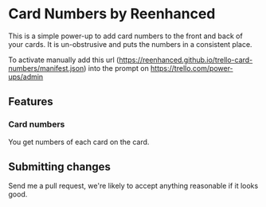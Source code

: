 # Card Numbers by Reenhanced
This is a simple power-up to add card numbers to the front and back of
your cards. It is un-obstrusive and puts the numbers in a consistent
place.

To activate manually add this url
(https://reenhanced.github.io/trello-card-numbers/manifest.json) into
the prompt on https://trello.com/power-ups/admin

## Features

### Card numbers
You get numbers of each card on the card.

## Submitting changes

Send me a pull request, we're likely to accept anything reasonable if it
looks good.
